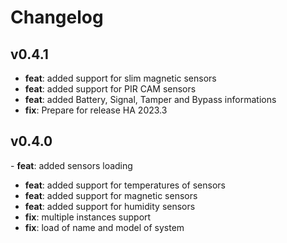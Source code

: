 # Changelog

## v0.4.1
- **feat**: added support for slim magnetic sensors
- **feat**: added support for PIR CAM sensors
- **feat**: added Battery, Signal, Tamper and Bypass informations
- **fix**: Prepare for release HA 2023.3

## v0.4.0
- **feat**: added sensors loading
- **feat**: added support for temperatures of sensors
- **feat**: added support for magnetic sensors
- **feat**: added support for humidity sensors
- **fix**: multiple instances support
- **fix**: load of name and model of system
